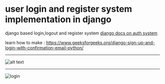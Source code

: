 # user login and register system implementation in django 

django based login,logout and register system [django docs on auth system](https://docs.djangoproject.com/en/2.2/topics/auth/default/)

learn how to make : https://www.geeksforgeeks.org/django-sign-up-and-login-with-confirmation-email-python/

---

![alt text](https://github.com/itsvinayak/user_login_and_register/blob/master/Screenshot%20from%202019-07-23%2007-26-47.png)


---


![login](https://github.com/itsvinayak/user_login_and_register/blob/master/Screenshot%20from%202019-07-23%2007-27-12.png)
